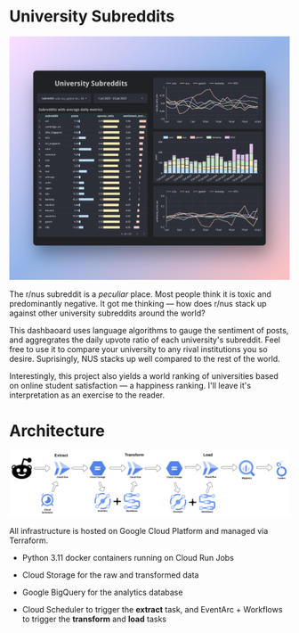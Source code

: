 # University Subreddits

!["Dashboard"](images/dashboard.png)

The r/nus subreddit is a *peculiar* place. Most people think it is toxic and predominantly negative. It got me thinking — how does r/nus stack up against other university subreddits around the world?

This dashbaoard uses language algorithms to gauge the sentiment of posts, and aggregrates the daily upvote ratio of each university's subreddit. Feel free to use it to compare your university to any rival institutions you so desire. Suprisingly, NUS stacks up well compared to the rest of the world.

Interestingly, this project also yields a world ranking of universities based on online student satisfaction — a happiness ranking. I'll leave it's interpretation as an exercise to the reader.

# Architecture

!["Architecture"](images/architecture.png)

All infrastructure is hosted on Google Cloud Platform and managed via Terraform.

- Python 3.11 docker containers running on Cloud Run Jobs
  
- Cloud Storage for the raw and transformed data
  
- Google BigQuery for the analytics database
  
- Cloud Scheduler to trigger the **extract** task, and EventArc + Workflows to trigger the **transform** and **load** tasks
